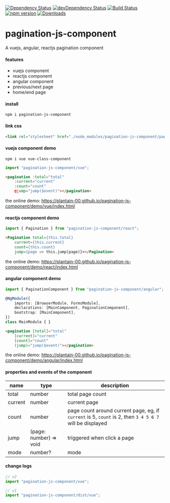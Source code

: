 [![Dependency Status](https://david-dm.org/plantain-00/pagination-js-component.svg)](https://david-dm.org/plantain-00/pagination-js-component)
[![devDependency Status](https://david-dm.org/plantain-00/pagination-js-component/dev-status.svg)](https://david-dm.org/plantain-00/pagination-js-component#info=devDependencies)
[![Build Status](https://travis-ci.org/plantain-00/pagination-js-component.svg?branch=master)](https://travis-ci.org/plantain-00/pagination-js-component)
[![npm version](https://badge.fury.io/js/pagination-js-component.svg)](https://badge.fury.io/js/pagination-js-component)
[![Downloads](https://img.shields.io/npm/dm/pagination-js-component.svg)](https://www.npmjs.com/package/pagination-js-component)

# pagination-js-component

A vuejs, angular, reactjs pagination component

#### features

+ vuejs component
+ reactjs component
+ angular component
+ previous/next page
+ home/end page

#### install

`npm i pagination-js-component`

#### link css

```html
<link rel="stylesheet" href="./node_modules/pagination-js-component/pagination.min.css" />
```

#### vuejs component demo

`npm i vue vue-class-component`

```ts
import "pagination-js-component/vue";
```

```html
<pagination :total="total"
    :current="current"
    :count="count"
    @jump="jump($event)"></pagination>
```

the online demo: https://plantain-00.github.io/pagination-js-component/demo/vue/index.html

#### reactjs component demo

```ts
import { Pagination } from "pagination-js-component/react";
```

```html
<Pagination total={this.total}
    current={this.current}
    count={this.count}
    jump={page => this.jump(page)}></Pagination>
```

the online demo: https://plantain-00.github.io/pagination-js-component/demo/react/index.html

#### angular component demo

```ts
import { PaginationComponent } from "pagination-js-component/angular";

@NgModule({
    imports: [BrowserModule, FormsModule],
    declarations: [MainComponent, PaginationComponent],
    bootstrap: [MainComponent],
})
class MainModule { }
```

```html
<pagination [total]="total"
    [current]="current"
    [count]="count"
    (jump)="jump($event)"></pagination>
```

the online demo: https://plantain-00.github.io/pagination-js-component/demo/angular/index.html

#### properties and events of the component

name | type | description
--- | --- | ---
total | number | total page count
current | number | current page
count | number | page count around current page, eg, if `current` is 5, `count` is 2, then `3 4 5 6 7` will be displayed
jump | (page: number) => void | triggered when click a page
mode | number? | mode

#### change logs

```ts
// v2
import "pagination-js-component/vue";

// v1
import "pagination-js-component/dist/vue";
```

